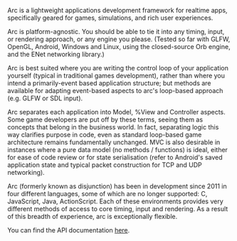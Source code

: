 Arc is a lightweight applications development framework for realtime apps, specifically geared for games, simulations, and rich user experiences.

Arc is platform-agnostic. You should be able to tie it into any timing, input, or rendering approach, or any engine you please. (Tested so far with GLFW, OpenGL, Android, Windows and Linux, using the closed-source Orb engine, and the ENet networking library.)

Arc is best suited where you are writing the control loop of your application yourself (typical in traditional games development), rather than where you intend a primarily-event based application structure; but methods are available for adapting event-based aspects to arc's loop-based approach (e.g. GLFW or SDL input).

Arc separates each application into Model, %View and Controller aspects. Some game developers are put off by these terms, seeing them as concepts that belong in the business world. In fact, separating logic this way clarifies purpose in code, even as standard loop-based game architecture remains fundamentally unchanged. MVC is also desirable in instances where a pure data model (no methods / functions) is ideal, either for ease of code review or for state serialisation (refer to Android's saved application state and typical packet construction for TCP and UDP networking).

Arc (formerly known as disjunction) has been in development since 2011 in four different languages, some of which are no longer supported: C, JavaScript, Java, ActionScript. Each of these environments provides very different methods of access to core timing, input and rendering. As a result of this breadth of experience, arc is exceptionally flexible.

You can find the API documentation [here](http://arcaneingenuity.github.io/arc/).
